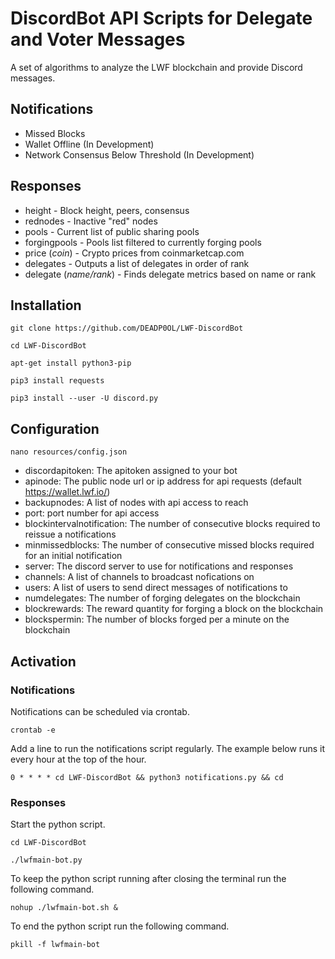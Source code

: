 # DiscordBot API Scripts for Delegate and Voter Messages

A set of algorithms to analyze the LWF blockchain and provide Discord messages.

## Notifications

- Missed Blocks
- Wallet Offline (In Development)
- Network Consensus Below Threshold (In Development)

## Responses

- height - Block height, peers, consensus
- rednodes - Inactive "red" nodes
- pools - Current list of public sharing pools
- forgingpools - Pools list filtered to currently forging pools
- price (*coin*) - Crypto prices from coinmarketcap.com
- delegates - Outputs a list of delegates in order of rank
- delegate (*name/rank*) - Finds delegate metrics based on name or rank

## Installation

```git clone https://github.com/DEADP0OL/LWF-DiscordBot```

```cd LWF-DiscordBot```

```apt-get install python3-pip```

```pip3 install requests```

```pip3 install --user -U discord.py```

## Configuration

```nano resources/config.json```

- discordapitoken: The apitoken assigned to your bot
- apinode: The public node url or ip address for api requests (default https://wallet.lwf.io/)
- backupnodes: A list of nodes with api access to reach
- port: port number for api access
- blockintervalnotification: The number of consecutive blocks required to reissue a notifications
- minmissedblocks: The number of consecutive missed blocks required for an initial notification
- server: The discord server to use for notifications and responses
- channels: A list of channels to broadcast nofications on
- users: A list of users to send direct messages of notifications to
- numdelegates: The number of forging delegates on the blockchain
- blockrewards: The reward quantity for forging a block on the blockchain
- blockspermin: The number of blocks forged per a minute on the blockchain

## Activation

### Notifications

Notifications can be scheduled via crontab.

```crontab -e```

Add a line to run the notifications script regularly. The example below runs it every hour at the top of the hour.

```0 * * * * cd LWF-DiscordBot && python3 notifications.py && cd```

### Responses

Start the python script.

```cd LWF-DiscordBot```

```./lwfmain-bot.py```

To keep the python script running after closing the terminal run the following command.

```nohup ./lwfmain-bot.sh &```

To end the python script run the following command.

```pkill -f lwfmain-bot```

